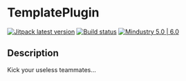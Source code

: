 # TemplatePlugin

[![Jitpack latest version](https://jitpack.io/v/fr.xpdustry/TemplatePlugin.svg)](https://jitpack.io/#fr.xpdustry/TemplatePlugin)
[![Build status](https://github.com/Xpdustry/TemplatePlugin/actions/workflows/build.yml/badge.svg?branch=master&event=push)](https://github.com/Xpdustry/TemplatePlugin/actions/workflows/build.yml)
[![Mindustry 5.0 | 6.0](https://img.shields.io/badge/Mindustry-5.0%20%7C%206.0-ffd37f)](https://github.com/Anuken/Mindustry/releases)

## Description

Kick your useless teammates...
